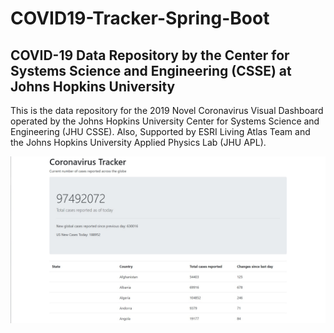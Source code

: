 # COVID19-Tracker-Spring-Boot

## COVID-19 Data Repository by the Center for Systems Science and Engineering (CSSE) at Johns Hopkins University

This is the data repository for the 2019 Novel Coronavirus Visual Dashboard operated by the Johns Hopkins University Center for Systems Science and Engineering (JHU CSSE). 
Also, Supported by ESRI Living Atlas Team and the Johns Hopkins University Applied Physics Lab (JHU APL).
 
![Alt Text](https://github.com/taroserigano/COVID19-Tracker-Spring-Boot_/blob/main/img/corona.jpg)

